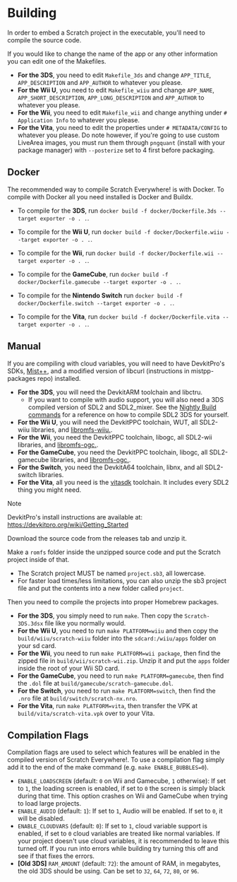 # Building

In order to embed a Scratch project in the executable, you'll need to compile
the source code.

If you would like to change the name of the app or any other information you can
edit one of the Makefiles.

- **For the 3DS**, you need to edit `Makefile_3ds` and change `APP_TITLE`,
  `APP_DESCRIPTION` and `APP_AUTHOR` to whatever you please.
- **For the Wii U**, you need to edit `Makefile_wiiu` and change `APP_NAME`,
  `APP_SHORT_DESCRIPTION`, `APP_LONG_DESCRIPTION` and `APP_AUTHOR` to whatever
  you please.
- **For the Wii**, you need to edit `Makefile_wii` and change anything under
  `# Application Info` to whatever you please.
- **For the Vita**, you need to edit the properties under `# METADATA/CONFIG` to
  whatever you please. Do note however, if you're going to use custom LiveArea
  images, you must run them through `pngquant` (install with your package
  manager) with `--posterize` set to 4 first before packaging.

## Docker

The recommended way to compile Scratch Everywhere! is with Docker. To compile
with Docker all you need installed is Docker and Buildx.

- To compile for the **3DS**, run
  `docker build -f docker/Dockerfile.3ds --target exporter -o . .`.

- To compile for the **Wii U**, run
  `docker build -f docker/Dockerfile.wiiu --target exporter -o . .`.

- To compile for the **Wii**, run
  `docker build -f docker/Dockerfile.wii --target exporter -o . .`.

- To compile for the **GameCube**, run
  `docker build -f docker/Dockerfile.gamecube --target exporter -o . .`.

- To compile for the **Nintendo Switch** run
  `docker build -f docker/Dockerfile.switch --target exporter -o . .`.

- To compile for the **Vita**, run
  `docker build -f docker/Dockerfile.vita --target exporter -o . .`.

## Manual

If you are compiling with cloud variables, you will need to have DevkitPro's
SDKs, [Mist++](https://github.grady.link/mistpp), and a modified version of
libcurl (instructions in mistpp-packages repo) installed.

- **For the 3DS**, you will need the DevkitARM toolchain and libctru.
  - If you want to compile with audio support, you will also need a 3DS compiled
    version of SDL2 and SDL2_mixer. See the
    [Nightly Build commands](https://github.com/ScratchEverywhere/ScratchEverywhere/blob/main/.github/workflows/nightly-3ds.yml)
    for a reference on how to compile SDL2 3DS for yourself.
- **For the Wii U**, you will need the DevkitPPC toolchain, WUT, all SDL2-wiiu
  libraries, and [libromfs-wiiu.](https://github.com/yawut/libromfs-wiiu).
- **For the Wii**, you need the DevkitPPC toolchain, libogc, all SDL2-wii
  libraries, and [libromfs-ogc.](https://github.com/NateXS/libromfs-ogc).
- **For the GameCube**, you need the DevkitPPC toolchain, libogc, all
  SDL2-gamecube libraries, and
  [libromfs-ogc.](https://github.com/NateXS/libromfs-ogc).
- **For the Switch**, you need the DevkitA64 toolchain, libnx, and all
  SDL2-switch libraries.
- **For the Vita**, all you need is the [vitasdk](https://vitasdk.org)
  toolchain. It includes every SDL2 thing you might need.

> [!NOTE]
> DevkitPro's install instructions are available at:
> https://devkitpro.org/wiki/Getting_Started

Download the source code from the releases tab and unzip it.

Make a `romfs` folder inside the unzipped source code and put the Scratch
project inside of that.

- The Scratch project MUST be named `project.sb3`, all lowercase.
- For faster load times/less limitations, you can also unzip the sb3 project
  file and put the contents into a new folder called `project`.

Then you need to compile the projects into proper Homebrew packages.

- **For the 3DS**, you simply need to run `make`. Then copy the
  `Scratch-3DS.3dsx` file like you normally would.
- **For the Wii U**, you need to run `make PLATFORM=wiiu` and then copy the
  `build/wiiu/scratch-wiiu` folder into the `sdcard:/wiiu/apps` folder on your
  sd card.
- **For the Wii**, you need to run `make PLATFORM=wii package`, then find the
  zipped file in `build/wii/scratch-wii.zip`. Unzip it and put the `apps` folder
  inside the root of your Wii SD card.
- **For the GameCube**, you need to run `make PLATFORM=gamecube`, then find the
  `.dol` file at `build/gamecube/scratch-gamecube.dol`.
- **For the Switch**, you need to run `make PLATFORM=switch`, then find the
  `.nro` file at `build/switch/scratch-nx.nro`.
- **For the Vita**, run `make PLATFORM=vita`, then transfer the VPK at
  `build/vita/scratch-vita.vpk` over to your Vita.

## Compilation Flags

Compilation flags are used to select which features will be enabled in the
compiled version of Scratch Everywhere!. To use a compilation flag simply add it
to the end of the make command (e.g. `make ENABLE_BUBBLES=0`).

- `ENABLE_LOADSCREEN` (default: `0` on Wii and Gamecube, `1` otherwise): If set
  to `1`, the loading screen is enabled, if set to `0` the screen is simply
  black during that time. This option crashes on Wii and GameCube when trying to
  load large projects.
- `ENABLE_AUDIO` (default: `1`): If set to `1`, Audio will be enabled. If set to
  `0`, it will be disabled.
- `ENABLE_CLOUDVARS` (default: `0`): If set to `1`, cloud variable support is
  enabled, if set to `0` cloud variables are treated like normal variables. If
  your project doesn't use cloud variables, it is recommended to leave this
  turned off. If you run into errors while building try turning this off and see
  if that fixes the errors.
- **[Old 3DS]** `RAM_AMOUNT` (default: `72`): the amount of RAM, in megabytes,
  the old 3DS should be using. Can be set to `32`, `64`, `72`, `80`, or `96`.
